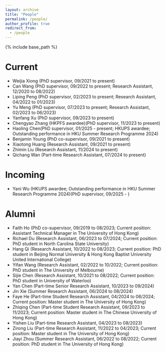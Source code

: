 ```yaml
---
layout: archive
title: "People"
permalink: /people/
author_profile: true
redirect_from:
  - /people
---
```


{% include base_path %}

Current
======
* Weijia Xiong (PhD supervisor, 09/2021 to present)
* Can Wang (PhD supervisor, 09/2022 to present; Research Assistant, 12/2020 to 08/2022)
* Liping Peng (PhD supervisor, 02/2023 to present; Research Assistant, 04/2022 to 01/2023)
* Yu Meng (PhD supervisor, 07/2023 to present; Research Assistant, 02/2023 to 06/2023)
* Yanfang Xu (PhD supervisor, 09/2023 to present)
* Chengyao Zhang (HKPFS awardee)(PhD supervisor, 11/2023 to present)
* Haoling Chen(PhD supervisor, 01/2025 - present; HKUPS awardee; Outstanding performance in HKU Summer Research Programme 2024)
* Benjamin Young (PhD co-supervisor, 09/2021 to present)
* Xiaotong Huang (Research Assistant, 09/2021 to present)
* Zhimin Liu (Research Assistant, 11/2024 to present)
* Qichang Wan (Part-time Research Assistant, 07/2024 to present)

Incoming
======
* Yani Wu (HKUPS awardee; Outstanding performance in HKU Summer Research Programme 2024)(PhD supervisor, 09/2025 - )

Alumni
======
* Faith Ho (PhD co-supervisor, 09/2019 to 08/2023; Current position: Assistant Technical Manager in The University of Hong Kong)
* Richael Du (Research Assistant, 06/2023 to 07/2024; Current position: PhD student in North Carolina State University)
* Hang Qi (Research Assistant, 10/2022 to 08/2023; Current position: PhD student in Beijing Normal University & Hong Kong Baptist University United International College)
* Yifan Wang (Research Assistant, 02/2022 to 10/2022; Current position: PhD student in The University of Melbourne)
* Sijie Chen (Research Assistant, 10/2021 to 08/2022; Current position: PhD student in University of Waterloo)
* Yan Chen (Part-time Senior Research Assistant, 10/2023 to 09/2024)
* Jin Xie (Summer Research Assistant, 06/2024 to 08/2024)
* Faye He (Part-time Student Research Assistant, 04/2024 to 06/2024; Current position: Master student in The University of Hong Kong)
* Zhiqing Chen (Part-time Student Research Assistant, 09/2023 to 11/2023; Current position: Master student in The Chinese University of Hong Kong)
* Yishen Liu (Part-time Research Assistant, 04/2023 to 08/2023)
* Zirong Liu (Part-time Research Assistant, 11/2022 to 04/2023; Current position: Master student in The University of Hong Kong)  
* Jiayi Zhou (Summer Research Assistant, 06/2022 to 08/2022; Current position: PhD student in The University of Hong Kong)




